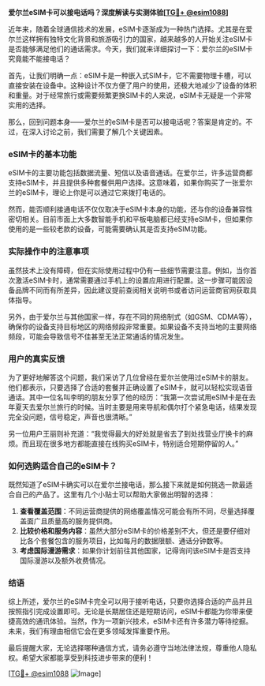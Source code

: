 **爱尔兰eSIM卡可以接电话吗？深度解读与实测体验[[TG💪+ @esim1088](https://t.me/s/esim1088)]**

近年来，随着全球通信技术的发展，eSIM卡逐渐成为一种热门选择。尤其是在爱尔兰这样拥有独特文化背景和旅游吸引力的国家，越来越多的人开始关注eSIM卡是否能够满足他们的通话需求。今天，我们就来详细探讨一下：爱尔兰的eSIM卡究竟能不能接电话？

首先，让我们明确一点：eSIM卡是一种嵌入式SIM卡，它不需要物理卡槽，可以直接安装在设备中。这种设计不仅方便了用户的使用，还极大地减少了设备的体积和重量。对于经常旅行或需要频繁更换SIM卡的人来说，eSIM卡无疑是一个非常实用的选择。

那么，回到问题本身——爱尔兰的eSIM卡是否可以接电话呢？答案是肯定的。不过，在深入讨论之前，我们需要了解几个关键因素。

### eSIM卡的基本功能

eSIM卡的主要功能包括数据流量、短信以及语音通话。在爱尔兰，许多运营商都支持eSIM卡，并且提供多种套餐供用户选择。这意味着，如果你购买了一张爱尔兰的eSIM卡，理论上你是可以通过它来拨打电话的。

然而，能否顺利接通电话不仅仅取决于eSIM卡本身的功能，还与你的设备兼容性密切相关。目前市面上大多数智能手机和平板电脑都已经支持eSIM卡，但如果你使用的是一些较老款的设备，可能需要确认其是否支持eSIM功能。

### 实际操作中的注意事项

虽然技术上没有障碍，但在实际使用过程中仍有一些细节需要注意。例如，当你首次激活eSIM卡时，通常需要通过手机上的设置应用进行配置。这一步骤可能因设备品牌不同而有所差异，因此建议提前查阅相关说明书或者访问运营商官网获取具体指导。

另外，由于爱尔兰与其他国家一样，存在不同的网络制式（如GSM、CDMA等），确保你的设备支持目标地区的网络频段非常重要。如果设备不支持当地的主要网络频段，可能会导致信号不佳甚至无法正常通话的情况发生。

### 用户的真实反馈

为了更好地解答这个问题，我们采访了几位曾经在爱尔兰使用过eSIM卡的朋友。他们都表示，只要选择了合适的套餐并正确设置了eSIM卡，就可以轻松实现语音通话。其中一位名叫李明的朋友分享了他的经历：“我第一次尝试用eSIM卡是在去年夏天去爱尔兰旅行的时候。当时主要是用来导航和偶尔打个紧急电话，结果发现完全没问题，信号稳定，声音也很清晰。”

另一位用户王丽则补充道：“我觉得最大的好处就是省去了到处找营业厅换卡的麻烦。而且现在很多地方都能直接在线购买eSIM卡，特别适合短期停留的人。”

### 如何选购适合自己的eSIM卡？

既然知道了eSIM卡确实可以在爱尔兰接电话，那么接下来就是如何挑选一款最适合自己的产品了。这里有几个小贴士可以帮助大家做出明智的选择：

1. **查看覆盖范围**：不同运营商提供的网络覆盖情况可能会有所不同，尽量选择覆盖面广且质量高的服务提供商。
2. **比较价格和服务内容**：虽然大部分eSIM卡的价格差别不大，但还是要仔细对比各个套餐包含的服务项目，比如每月的数据限额、通话分钟数等。
3. **考虑国际漫游需求**：如果你计划前往其他国家，记得询问该eSIM卡是否支持国际漫游以及额外收费情况。

### 结语

综上所述，爱尔兰的eSIM卡完全可以用于接听电话，只要你选择合适的产品并且按照指引完成设置即可。无论是长期居住还是短期访问，eSIM卡都能为你带来便捷高效的通讯体验。当然，作为一项新兴技术，eSIM卡还有许多潜力等待挖掘。未来，我们有理由相信它会在更多领域发挥重要作用。

最后提醒大家，无论选择哪种通信方式，请务必遵守当地法律法规，尊重他人隐私权。希望大家都能享受到科技进步带来的便利！

[[TG💪+ @esim1088](https://t.me/s/esim1088) ![Image](https://i.postimg.cc/4NQfJmqS/Snipaste-2025-05-13-00-14-12.png)]